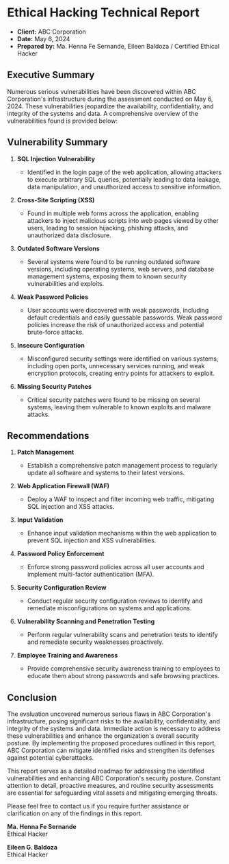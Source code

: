 # Ethical Hacking Technical Report

- **Client:** ABC Corporation
- **Date:** May 6, 2024
- **Prepared by:** Ma. Henna Fe Sernande, Eileen Baldoza / Certified Ethical Hacker

## Executive Summary

Numerous serious vulnerabilities have been discovered within ABC Corporation's infrastructure during the assessment conducted on May 6, 2024. These vulnerabilities jeopardize the availability, confidentiality, and integrity of the systems and data. A comprehensive overview of the vulnerabilities found is provided below:

## Vulnerability Summary

1. **SQL Injection Vulnerability**
   - Identified in the login page of the web application, allowing attackers to execute arbitrary SQL queries, potentially leading to data leakage, data manipulation, and unauthorized access to sensitive information.
   
2. **Cross-Site Scripting (XSS)**
   - Found in multiple web forms across the application, enabling attackers to inject malicious scripts into web pages viewed by other users, leading to session hijacking, phishing attacks, and unauthorized data disclosure.
   
3. **Outdated Software Versions**
   - Several systems were found to be running outdated software versions, including operating systems, web servers, and database management systems, exposing them to known security vulnerabilities and exploits.
   
4. **Weak Password Policies**
   - User accounts were discovered with weak passwords, including default credentials and easily guessable passwords. Weak password policies increase the risk of unauthorized access and potential brute-force attacks.
   
5. **Insecure Configuration**
   - Misconfigured security settings were identified on various systems, including open ports, unnecessary services running, and weak encryption protocols, creating entry points for attackers to exploit.
   
6. **Missing Security Patches**
   - Critical security patches were found to be missing on several systems, leaving them vulnerable to known exploits and malware attacks.

## Recommendations

1. **Patch Management**
   - Establish a comprehensive patch management process to regularly update all software and systems to their latest versions.
   
2. **Web Application Firewall (WAF)**
   - Deploy a WAF to inspect and filter incoming web traffic, mitigating SQL injection and XSS attacks.
   
3. **Input Validation**
   - Enhance input validation mechanisms within the web application to prevent SQL injection and XSS vulnerabilities.
   
4. **Password Policy Enforcement**
   - Enforce strong password policies across all user accounts and implement multi-factor authentication (MFA).
   
5. **Security Configuration Review**
   - Conduct regular security configuration reviews to identify and remediate misconfigurations on systems and applications.
   
6. **Vulnerability Scanning and Penetration Testing**
   - Perform regular vulnerability scans and penetration tests to identify and remediate security weaknesses proactively.
   
7. **Employee Training and Awareness**
   - Provide comprehensive security awareness training to employees to educate them about strong passwords and safe browsing practices.

## Conclusion

The evaluation uncovered numerous serious flaws in ABC Corporation's infrastructure, posing significant risks to the availability, confidentiality, and integrity of the systems and data. Immediate action is necessary to address these vulnerabilities and enhance the organization's overall security posture. By implementing the proposed procedures outlined in this report, ABC Corporation can mitigate identified risks and strengthen its defenses against potential cyberattacks.

This report serves as a detailed roadmap for addressing the identified vulnerabilities and enhancing ABC Corporation's security posture. Constant attention to detail, proactive measures, and routine security assessments are essential for safeguarding vital assets and mitigating emerging threats.

Please feel free to contact us if you require further assistance or clarification on any of the findings in this report.

**Ma. Henna Fe Sernande**  
Ethical Hacker  

**Eileen G. Baldoza**  
Ethical Hacker  
